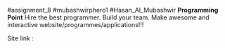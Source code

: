 #assignment_8 #mubashwirphero1 #Hasan_Al_Mubashwir
******Programming Point******
Hire the best programmer. Build your team. Make awesome and interactive website/programmes/applications!!!

Site link : 